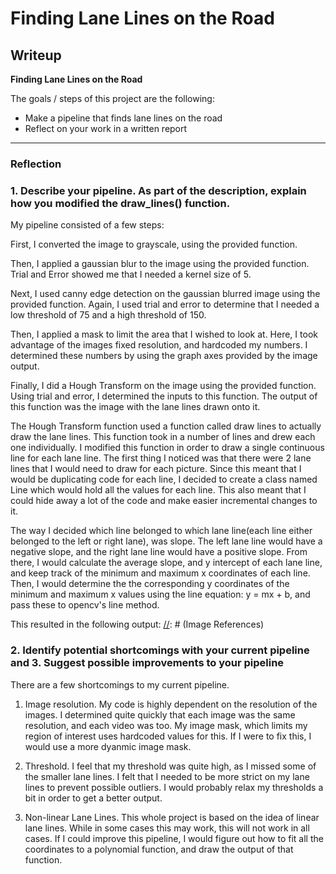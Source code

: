 # **Finding Lane Lines on the Road** 

## Writeup

**Finding Lane Lines on the Road**

The goals / steps of this project are the following:
* Make a pipeline that finds lane lines on the road
* Reflect on your work in a written report

---

### Reflection

### 1. Describe your pipeline. As part of the description, explain how you modified the draw_lines() function.

My pipeline consisted of a few steps: 

First, I converted the image to grayscale, using the provided function. 

Then, I applied a gaussian blur to the image using the provided function.  Trial and Error showed me that I needed a kernel size of 5.

Next, I used canny edge detection on the gaussian blurred image using the provided function.  Again, I used trial and error to determine that I needed a low threshold of 75 and a high threshold of 150.

Then, I applied a mask to limit the area that I wished to look at.  Here, I took advantage of the images fixed resolution, and hardcoded my numbers.  I determined these numbers by using the graph axes provided by the image output.

Finally, I did a Hough Transform on the image using the provided function.  Using trial and error, I determined the inputs to this function.  The output of this function was the image with the lane lines drawn onto it.

The Hough Transform function used a function called draw lines to actually draw the lane lines.  This function took in a number of lines and drew each one individually.  I modified this function in order to draw a single continuous line for each lane line. The first thing I noticed was that there were 2 lane lines that I would need to draw for each picture.  Since this meant that I would be duplicating code for each line, I decided to create a class named Line which would hold all the values for each line.  This also meant that I could hide away a lot of the code and make easier incremental changes to it.  

The way I decided which line belonged to which lane line(each line either belonged to the left or right lane), was slope.  The left lane line would have a negative slope, and the right lane line would have a positive slope.  From there, I would calculate the average slope, and y intercept of each lane line, and keep track of the minimum and maximum x coordinates of each line.  Then, I would determine the the corresponding y coordinates of the minimum and maximum x values using the line equation: y = mx + b, and pass these to opencv's line method.

This resulted in the following output: 
[//]: # (Image References)

[image1]: ./examples/grayscale.jpg "Grayscale"

[//]: # (Image References)

[FinalOutput]: ./test_images_output/solidYellowCurve.jpg "Final Output"


### 2. Identify potential shortcomings with your current pipeline and 3. Suggest possible improvements to your pipeline

There are a few shortcomings to my current pipeline.

1) Image resolution.  My code is highly dependent on the resolution of the images.  I determined quite quickly that each image was the same resolution, and each video was too.  My image mask, which limits my region of interest uses hardcoded values for this.  If I were to fix this, I would use a more dyanmic image mask.

2) Threshold.  I feel that my threshold was quite high, as I missed some of the smaller lane lines. I felt that I needed to be more strict on my lane lines to prevent possible outliers.    I would probably relax my thresholds a bit in order to get a better output.

3) Non-linear Lane Lines.  This whole project is based on the idea of linear lane lines.  While in some cases this may work, this will not work in all cases. If I could improve this pipeline, I would figure out how to fit all the coordinates to a polynomial function, and draw the output of that function.
